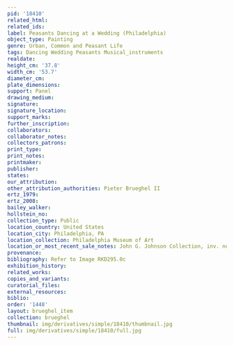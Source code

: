 ```yaml
---
pid: '18410'
related_html: 
related_ids: 
label: Peasants Dancing at a Wedding (Philadelphia)
object_type: Painting
genre: Urban, Common and Peasant Life
tags: Dancing Wedding Peasants Musical_instruments
realdate: 
height_cm: '37.8'
width_cm: '53.7'
diameter_cm: 
plate_dimensions: 
support: Panel
drawing_medium: 
signature: 
signature_location: 
support_marks: 
further_inscription: 
collaborators: 
collaborator_notes: 
collectors_patrons: 
print_type: 
print_notes: 
printmaker: 
publisher: 
states: 
our_attribution: 
other_attribution_authorities: Pieter Brueghel II
ertz_1979: 
ertz_2008: 
bailey_walker: 
hollstein_no: 
collection_type: Public
location_country: United States
location_city: Philadelphia, PA
location_collection: Philadelphia Museum of Art
location_or_most_recent_sale_notes: John G. Johnson Collection, inv. no. cat. 421
provenance: 
bibliography: Refer to Image RKD295.0c
exhibition_history: 
related_works: 
copies_and_variants: 
curatorial_files: 
external_resources: 
biblio: 
order: '1448'
layout: brueghel_item
collection: brueghel
thumbnail: img/derivatives/simple/18410/thumbnail.jpg
full: img/derivatives/simple/18410/full.jpg
---
```

